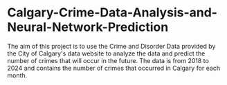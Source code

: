 # Calgary-Crime-Data-Analysis-and-Neural-Network-Prediction
The aim of this project is to use the Crime and Disorder Data provided by the City of Calgary's data website to analyze the data and predict the number of crimes that will occur in the future. The data is from 2018 to 2024 and contains the number of crimes that occurred in Calgary for each month.

